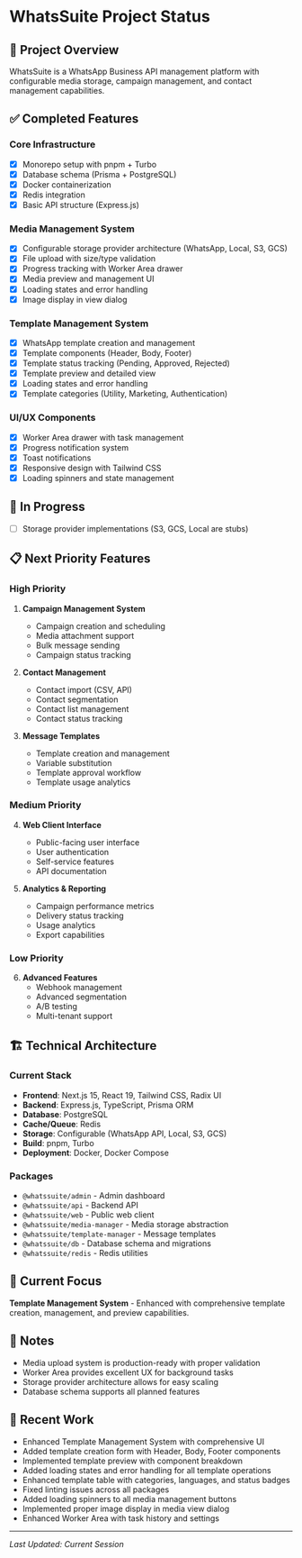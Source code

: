 # WhatsSuite Project Status

## 🎯 **Project Overview**

WhatsSuite is a WhatsApp Business API management platform with configurable media storage, campaign management, and contact management capabilities.

## ✅ **Completed Features**

### **Core Infrastructure**

- [x] Monorepo setup with pnpm + Turbo
- [x] Database schema (Prisma + PostgreSQL)
- [x] Docker containerization
- [x] Redis integration
- [x] Basic API structure (Express.js)

### **Media Management System**

- [x] Configurable storage provider architecture (WhatsApp, Local, S3, GCS)
- [x] File upload with size/type validation
- [x] Progress tracking with Worker Area drawer
- [x] Media preview and management UI
- [x] Loading states and error handling
- [x] Image display in view dialog

### **Template Management System**

- [x] WhatsApp template creation and management
- [x] Template components (Header, Body, Footer)
- [x] Template status tracking (Pending, Approved, Rejected)
- [x] Template preview and detailed view
- [x] Loading states and error handling
- [x] Template categories (Utility, Marketing, Authentication)

### **UI/UX Components**

- [x] Worker Area drawer with task management
- [x] Progress notification system
- [x] Toast notifications
- [x] Responsive design with Tailwind CSS
- [x] Loading spinners and state management

## 🚧 **In Progress**

- [ ] Storage provider implementations (S3, GCS, Local are stubs)

## 📋 **Next Priority Features**

### **High Priority**

1. **Campaign Management System**
   - Campaign creation and scheduling
   - Media attachment support
   - Bulk message sending
   - Campaign status tracking

2. **Contact Management**
   - Contact import (CSV, API)
   - Contact segmentation
   - Contact list management
   - Contact status tracking

3. **Message Templates**
   - Template creation and management
   - Variable substitution
   - Template approval workflow
   - Template usage analytics

### **Medium Priority**

4. **Web Client Interface**
   - Public-facing user interface
   - User authentication
   - Self-service features
   - API documentation

5. **Analytics & Reporting**
   - Campaign performance metrics
   - Delivery status tracking
   - Usage analytics
   - Export capabilities

### **Low Priority**

6. **Advanced Features**
   - Webhook management
   - Advanced segmentation
   - A/B testing
   - Multi-tenant support

## 🏗️ **Technical Architecture**

### **Current Stack**

- **Frontend**: Next.js 15, React 19, Tailwind CSS, Radix UI
- **Backend**: Express.js, TypeScript, Prisma ORM
- **Database**: PostgreSQL
- **Cache/Queue**: Redis
- **Storage**: Configurable (WhatsApp API, Local, S3, GCS)
- **Build**: pnpm, Turbo
- **Deployment**: Docker, Docker Compose

### **Packages**

- `@whatssuite/admin` - Admin dashboard
- `@whatssuite/api` - Backend API
- `@whatssuite/web` - Public web client
- `@whatssuite/media-manager` - Media storage abstraction
- `@whatssuite/template-manager` - Message templates
- `@whatssuite/db` - Database schema and migrations
- `@whatssuite/redis` - Redis utilities

## 🎯 **Current Focus**

**Template Management System** - Enhanced with comprehensive template creation, management, and preview capabilities.

## 📝 **Notes**

- Media upload system is production-ready with proper validation
- Worker Area provides excellent UX for background tasks
- Storage provider architecture allows for easy scaling
- Database schema supports all planned features

## 🔄 **Recent Work**

- Enhanced Template Management System with comprehensive UI
- Added template creation form with Header, Body, Footer components
- Implemented template preview with component breakdown
- Added loading states and error handling for all template operations
- Enhanced template table with categories, languages, and status badges
- Fixed linting issues across all packages
- Added loading spinners to all media management buttons
- Implemented proper image display in media view dialog
- Enhanced Worker Area with task history and settings

---

_Last Updated: Current Session_
